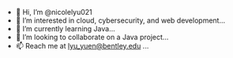 - 👋 Hi, I’m @nicolelyu021
- 👀 I’m interested in cloud, cybersecurity, and web development...
- 🌱 I’m currently learning Java...
- 💞️ I’m looking to collaborate on a Java project...
- 📫 Reach me at lyu_yuen@bentley.edu ...

<!---
nicolelyu021/nicolelyu021 is a ✨ special ✨ repository because its `README.md` (this file) appears on your GitHub profile.
You can click the Preview link to take a look at your changes.
--->
